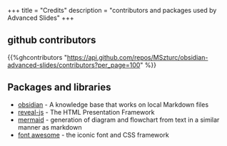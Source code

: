 +++
title = "Credits"
description = "contributors and packages used by Advanced Slides"
+++


## github contributors
{{%ghcontributors "https://api.github.com/repos/MSzturc/obsidian-advanced-slides/contributors?per_page=100" %}}


## Packages and libraries
* [obsidian](https://obsidian.md/) - A knowledge base that works on local Markdown files
* [reveal-js](http://lab.hakim.se/reveal-js) - The HTML Presentation Framework
* [mermaid](https://knsv.github.io/mermaid) - generation of diagram and flowchart from text in a similar manner as markdown
* [font awesome](http://fontawesome.io/) - the iconic font and CSS framework
